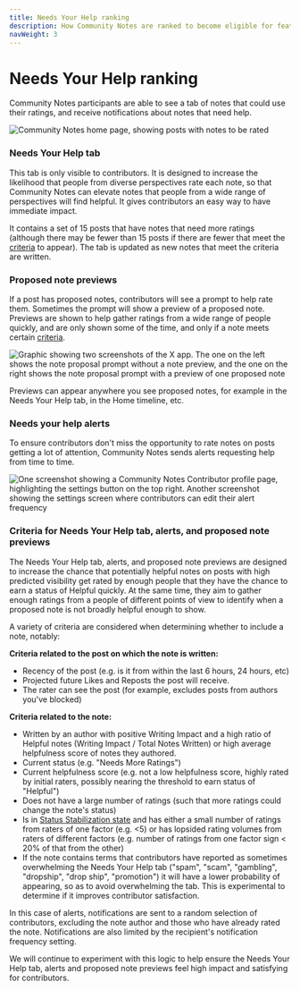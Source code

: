 ```yaml
---
title: Needs Your Help ranking
description: How Community Notes are ranked to become eligible for features and notifications
navWeight: 3
---
```

# Needs Your Help ranking

Community Notes participants are able to see a tab of notes that could use their ratings, and receive notifications about notes that need help.

![Community Notes home page, showing posts with notes to be rated](../images/home.png)

### Needs Your Help tab

This tab is only visible to contributors. It is designed to increase the likelihood that people from diverse perspectives rate each note, so that Community Notes can elevate notes that people from a wide range of perspectives will find helpful. It gives contributors an easy way to have immediate impact.

It contains a set of 15 posts that have notes that need more ratings (although there may be fewer than 15 posts if there are fewer that meet the [criteria](#criteria-for-needs-your-help-tab-alerts-and-note-proposal-previews) to appear). The tab is updated as new notes that meet the criteria are written.

### Proposed note previews

If a post has proposed notes, contributors will see a prompt to help rate them. Sometimes the prompt will show a preview of a proposed note. Previews are shown to help gather ratings from a wide range of people quickly, and are only shown some of the time, and only if a note meets certain [criteria](#criteria-for-needs-your-help-tab-alerts-and-note-proposal-previews).

![Graphic showing two screenshots of the X app. The one on the left shows the note proposal prompt without a note preview, and the one on the right shows the note proposal prompt with a preview of one proposed note](../images/proposed-note-previews.png)

Previews can appear anywhere you see proposed notes, for example in the Needs Your Help tab, in the Home timeline, etc.

### Needs your help alerts

To ensure contributors don't miss the opportunity to rate notes on posts getting a lot of attention, Community Notes sends alerts requesting help from time to time.

![One screenshot showing a Community Notes Contributor profile page, highlighting the settings button on the top right. Another screenshot showing the settings screen where contributors can edit their alert frequency](../images/alerts-settings.png)

### Criteria for Needs Your Help tab, alerts, and proposed note previews

The Needs Your Help tab, alerts, and proposed note previews are designed to increase the chance that potentially helpful notes on posts with high predicted visibility get rated by enough people that they have the chance to earn a status of Helpful quickly. At the same time, they aim to gather enough ratings from a people of different points of view to identify when a proposed note is not broadly helpful enough to show.

A variety of criteria are considered when determining whether to include a note, notably:

**Criteria related to the post on which the note is written:**

- Recency of the post (e.g. is it from within the last 6 hours, 24 hours, etc)
- Projected future Likes and Reposts the post will receive.
- The rater can see the post (for example, excludes posts from authors you've blocked)

**Criteria related to the note:**

- Written by an author with positive Writing Impact and a high ratio of Helpful notes (Writing Impact / Total Notes Written) or high average helpfulness score of notes they authored.
- Current status (e.g. "Needs More Ratings")
- Current helpfulness score (e.g. not a low helpfulness score, highly rated by initial raters, possibly nearing the threshold to earn status of "Helpful")
- Does not have a large number of ratings (such that more ratings could change the note's status)
- Is in [Status Stabilization state](./ranking-notes#status-stabilization) and has either a small number of ratings from raters of one factor (e.g. <5) or has lopsided rating volumes from raters of different factors (e.g. number of ratings from one factor sign < 20% of that from the other)
- If the note contains terms that contributors have reported as sometimes overwhelming the Needs Your Help tab ("spam", "scam", "gambling", "dropship", "drop ship", "promotion") it will have a lower probability of appearing, so as to avoid overwhelming the tab. This is experimental to determine if it improves contributor satisfaction.

In this case of alerts, notifications are sent to a random selection of contributors, excluding the note author and those who have already rated the note. Notifications are also limited by the recipient's notification frequency setting.

We will continue to experiment with this logic to help ensure the Needs Your Help tab, alerts and proposed note previews feel high impact and satisfying for contributors.
